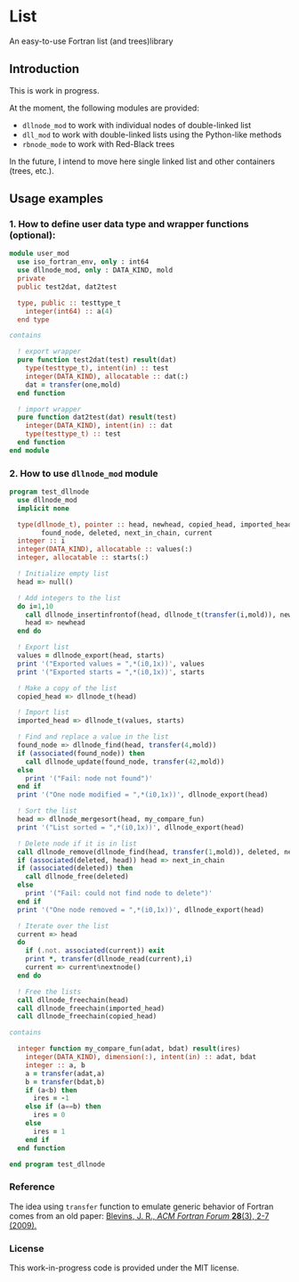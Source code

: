 # List

An easy-to-use Fortran list (and trees)library

## Introduction

This is work in progress.

At the moment, the following modules are provided:

* `dllnode_mod` to work with individual nodes of double-linked list
* `dll_mod` to work with double-linked lists using the Python-like
   methods
* `rbnode_mode` to work with Red-Black trees

In the future, I intend to move here single linked list and other
containers (trees, etc.).


## Usage examples

### 1. How to define user data type and wrapper functions (optional):

```fortran
module user_mod
  use iso_fortran_env, only : int64
  use dllnode_mod, only : DATA_KIND, mold
  private
  public test2dat, dat2test

  type, public :: testtype_t
    integer(int64) :: a(4)
  end type

contains

  ! export wrapper
  pure function test2dat(test) result(dat)
    type(testtype_t), intent(in) :: test
    integer(DATA_KIND), allocatable :: dat(:)
    dat = transfer(one,mold)
  end function

  ! import wrapper
  pure function dat2test(dat) result(test)
    integer(DATA_KIND), intent(in) :: dat
    type(testtype_t) :: test
  end function
end module
```

### 2. How to use `dllnode_mod` module

```fortran
program test_dllnode
  use dllnode_mod
  implicit none

  type(dllnode_t), pointer :: head, newhead, copied_head, imported_head, &
        found_node, deleted, next_in_chain, current
  integer :: i
  integer(DATA_KIND), allocatable :: values(:)
  integer, allocatable :: starts(:)

  ! Initialize empty list
  head => null()

  ! Add integers to the list
  do i=1,10
    call dllnode_insertinfrontof(head, dllnode_t(transfer(i,mold)), newhead)
    head => newhead
  end do

  ! Export list
  values = dllnode_export(head, starts)
  print '("Exported values = ",*(i0,1x))', values
  print '("Exported starts = ",*(i0,1x))', starts

  ! Make a copy of the list
  copied_head => dllnode_t(head)

  ! Import list
  imported_head => dllnode_t(values, starts)

  ! Find and replace a value in the list
  found_node => dllnode_find(head, transfer(4,mold))
  if (associated(found_node)) then
    call dllnode_update(found_node, transfer(42,mold))
  else
    print '("Fail: node not found")'
  end if
  print '("One node modified = ",*(i0,1x))', dllnode_export(head)

  ! Sort the list
  head => dllnode_mergesort(head, my_compare_fun)
  print '("List sorted = ",*(i0,1x))', dllnode_export(head)

  ! Delete node if it is in list
  call dllnode_remove(dllnode_find(head, transfer(1,mold)), deleted, next_in_chain)
  if (associated(deleted, head)) head => next_in_chain
  if (associated(deleted)) then
    call dllnode_free(deleted)
  else
    print '("Fail: could not find node to delete")'
  end if
  print '("One node removed = ",*(i0,1x))', dllnode_export(head)

  ! Iterate over the list
  current => head
  do
    if (.not. associated(current)) exit
    print *, transfer(dllnode_read(current),i)
    current => current%nextnode()
  end do

  ! Free the lists
  call dllnode_freechain(head)
  call dllnode_freechain(imported_head)
  call dllnode_freechain(copied_head)

contains

  integer function my_compare_fun(adat, bdat) result(ires)
    integer(DATA_KIND), dimension(:), intent(in) :: adat, bdat
    integer :: a, b
    a = transfer(adat,a)
    b = transfer(bdat,b)
    if (a<b) then
      ires = -1
    else if (a==b) then
      ires = 0
    else
      ires = 1
    end if
  end function

end program test_dllnode
```

### Reference

The idea using `transfer` function to emulate generic behavior of Fortran comes
from an old paper:
[Blevins, J. R., _ACM Fortran Forum_ **28**(3), 2-7 (2009).](https://jblevins.org/research/generic-list)

### License

This work-in-progress code is provided under the MIT license.
